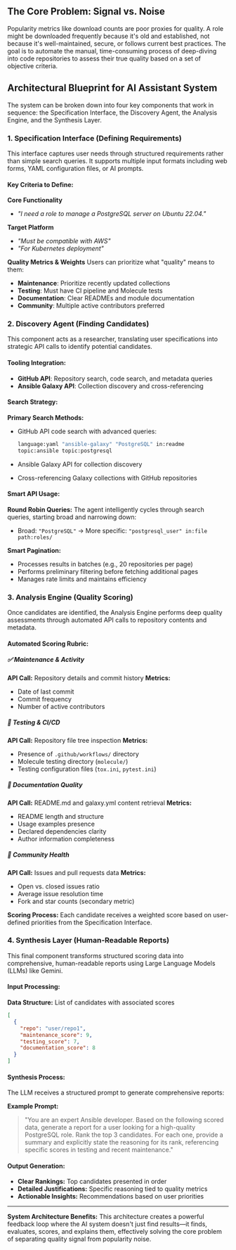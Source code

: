 ## The Core Problem: Signal vs. Noise

Popularity metrics like download counts are poor proxies for quality. A role might be downloaded frequently because it's old and established, not because it's well-maintained, secure, or follows current best practices. The goal is to automate the manual, time-consuming process of deep-diving into code repositories to assess their true quality based on a set of objective criteria.

## Architectural Blueprint for AI Assistant System

The system can be broken down into four key components that work in sequence: the Specification Interface, the Discovery Agent, the Analysis Engine, and the Synthesis Layer.

### 1. Specification Interface (Defining Requirements)

This interface captures user needs through structured requirements rather than simple search queries. It supports multiple input formats including web forms, YAML configuration files, or AI prompts.

#### Key Criteria to Define:

**Core Functionality**

- _"I need a role to manage a PostgreSQL server on Ubuntu 22.04."_

**Target Platform**

- _"Must be compatible with AWS"_
- _"For Kubernetes deployment"_

**Quality Metrics & Weights**
Users can prioritize what "quality" means to them:

- **Maintenance**: Prioritize recently updated collections
- **Testing**: Must have CI pipeline and Molecule tests
- **Documentation**: Clear READMEs and module documentation
- **Community**: Multiple active contributors preferred

### 2. Discovery Agent (Finding Candidates)

This component acts as a researcher, translating user specifications into strategic API calls to identify potential candidates.

#### Tooling Integration:

- **GitHub API**: Repository search, code search, and metadata queries
- **Ansible Galaxy API**: Collection discovery and cross-referencing

#### Search Strategy:

**Primary Search Methods:**

- GitHub API code search with advanced queries:

  ```bash
  language:yaml "ansible-galaxy" "PostgreSQL" in:readme
  topic:ansible topic:postgresql
  ```

- Ansible Galaxy API for collection discovery
- Cross-referencing Galaxy collections with GitHub repositories

#### Smart API Usage:

**Round Robin Queries:**
The agent intelligently cycles through search queries, starting broad and narrowing down:

- Broad: `"PostgreSQL"` → More specific: `"postgresql_user" in:file path:roles/`

**Smart Pagination:**

- Processes results in batches (e.g., 20 repositories per page)
- Performs preliminary filtering before fetching additional pages
- Manages rate limits and maintains efficiency

### 3. Analysis Engine (Quality Scoring)

Once candidates are identified, the Analysis Engine performs deep quality assessments through automated API calls to repository contents and metadata.

#### Automated Scoring Rubric:

##### ✅ Maintenance & Activity

**API Call:** Repository details and commit history
**Metrics:**

- Date of last commit
- Commit frequency
- Number of active contributors

##### 🧪 Testing & CI/CD

**API Call:** Repository file tree inspection
**Metrics:**

- Presence of `.github/workflows/` directory
- Molecule testing directory (`molecule/`)
- Testing configuration files (`tox.ini`, `pytest.ini`)

##### 📖 Documentation Quality

**API Call:** README.md and galaxy.yml content retrieval
**Metrics:**

- README length and structure
- Usage examples presence
- Declared dependencies clarity
- Author information completeness

##### 🤝 Community Health

**API Call:** Issues and pull requests data
**Metrics:**

- Open vs. closed issues ratio
- Average issue resolution time
- Fork and star counts (secondary metric)

**Scoring Process:** Each candidate receives a weighted score based on user-defined priorities from the Specification Interface.

### 4. Synthesis Layer (Human-Readable Reports)

This final component transforms structured scoring data into comprehensive, human-readable reports using Large Language Models (LLMs) like Gemini.

#### Input Processing:

**Data Structure:** List of candidates with associated scores

```json
[
  {
    "repo": "user/repo1",
    "maintenance_score": 9,
    "testing_score": 7,
    "documentation_score": 8
  }
]
```

#### Synthesis Process:

The LLM receives a structured prompt to generate comprehensive reports:

**Example Prompt:**

> "You are an expert Ansible developer. Based on the following scored data, generate a report for a user looking for a high-quality PostgreSQL role. Rank the top 3 candidates. For each one, provide a summary and explicitly state the reasoning for its rank, referencing specific scores in testing and recent maintenance."

#### Output Generation:

- **Clear Rankings:** Top candidates presented in order
- **Detailed Justifications:** Specific reasoning tied to quality metrics
- **Actionable Insights:** Recommendations based on user priorities

---

**System Architecture Benefits:**
This architecture creates a powerful feedback loop where the AI system doesn't just find results—it finds, evaluates, scores, and explains them, effectively solving the core problem of separating quality signal from popularity noise.
